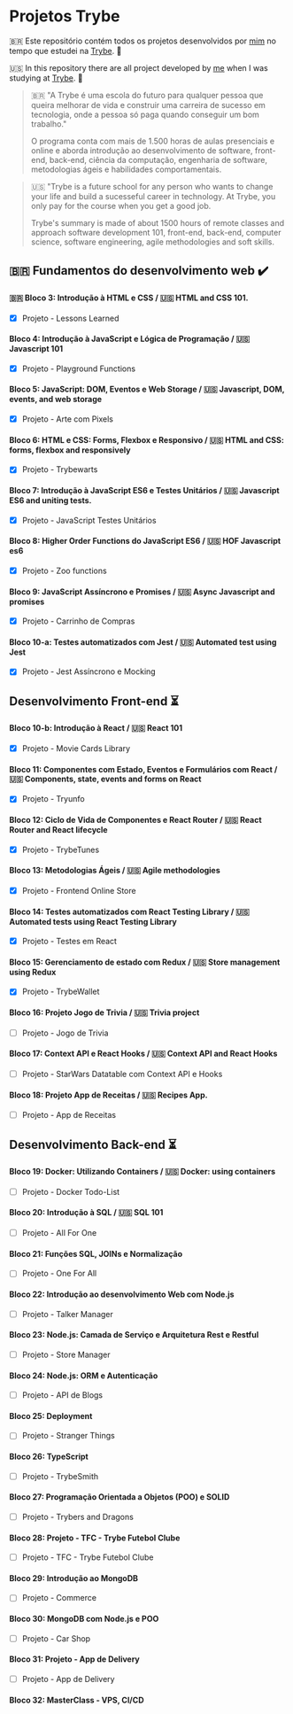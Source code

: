 # Projetos Trybe

🇧🇷 Este repositório contém todos os projetos desenvolvidos por <a href="https://www.linkedin.com/in/brenusaraujo/" target="_blank">mim</a> no tempo que estudei na <a href="https://www.betrybe.com/" target="_blank">Trybe</a>. :rocket:

🇺🇸 In this repository there are all project developed by <a href="https://www.linkedin.com/in/brenusaraujo/" target="_blank">me</a> when I was studying at <a href="https://www.betrybe.com/" target="_blank">Trybe</a>. :rocket:

 
> 🇧🇷 "A Trybe é uma escola do futuro para qualquer pessoa que queira
> melhorar de vida e construir uma carreira de sucesso em tecnologia,
> onde a pessoa só paga quando conseguir um bom trabalho."
> 
> O programa conta com mais de 1.500 horas de aulas presenciais e online
> e aborda introdução ao desenvolvimento de software, front-end,
> back-end, ciência da computação, engenharia de software, metodologias
> ágeis e habilidades comportamentais.

> 🇺🇸 "Trybe is a future school for any person who wants 
> to change your life and build a sucesseful career in technology. 
> At Trybe, you only pay for the course when you get a good job.
>
> Trybe's summary is made of about 1500 hours of remote classes 
> and approach software development 101, front-end, 
> back-end, computer science, software engineering, agile methodologies 
> and soft skills.

## 🇧🇷 Fundamentos do desenvolvimento web :heavy_check_mark:  

#### 🇧🇷 Bloco 3: Introdução à HTML e CSS / 🇺🇸 HTML and CSS 101. 
- [x] Projeto - Lessons Learned

#### Bloco 4: Introdução à JavaScript e Lógica de Programação / :us: Javascript 101
- [x] Projeto - Playground Functions

#### Bloco 5: JavaScript: DOM, Eventos e Web Storage / :us: Javascript, DOM, events, and web storage
- [x] Projeto - Arte com Pixels

#### Bloco 6: HTML e CSS: Forms, Flexbox e Responsivo / :us: HTML and CSS: forms, flexbox and responsively
- [x] Projeto - Trybewarts

#### Bloco 7: Introdução à JavaScript ES6 e Testes Unitários / :us: Javascript ES6 and uniting tests.
- [x] Projeto - JavaScript Testes Unitários

#### Bloco 8: Higher Order Functions do JavaScript ES6 / :us: HOF Javascript es6
- [x] Projeto - Zoo functions

#### Bloco 9: JavaScript Assíncrono e Promises / :us: Async Javascript and promises
- [x] Projeto - Carrinho de Compras

#### Bloco 10-a: Testes automatizados com Jest / :us: Automated test using Jest
- [x] Projeto - Jest Assíncrono e Mocking

## Desenvolvimento Front-end :hourglass_flowing_sand:

#### Bloco 10-b: Introdução à React / :us: React 101
- [x] Projeto - Movie Cards Library

#### Bloco 11: Componentes com Estado, Eventos e Formulários com React / :us: Components, state, events and forms on React
- [x] Projeto - Tryunfo

#### Bloco 12: Ciclo de Vida de Componentes e React Router / :us: React Router and React lifecycle
- [x] Projeto - TrybeTunes

#### Bloco 13: Metodologias Ágeis / :us: Agile methodologies
- [x] Projeto - Frontend Online Store

#### Bloco 14: Testes automatizados com React Testing Library / :us: Automated tests using React Testing Library
- [x] Projeto - Testes em React

#### Bloco 15: Gerenciamento de estado com Redux / :us: Store management using Redux
- [x] Projeto - TrybeWallet

#### Bloco 16: Projeto Jogo de Trivia / :us: Trivia project
- [ ] Projeto - Jogo de Trivia

#### Bloco 17: Context API e React Hooks / :us: Context API and React Hooks
- [ ] Projeto - StarWars Datatable com Context API e Hooks

#### Bloco 18: Projeto App de Receitas / :us: Recipes App.
- [ ] Projeto - App de Receitas

## Desenvolvimento Back-end :hourglass_flowing_sand:

#### Bloco 19: Docker: Utilizando Containers / :us: Docker: using containers
- [ ] Projeto - Docker Todo-List

#### Bloco 20: Introdução à SQL / :us: SQL 101
- [ ] Projeto - All For One

#### Bloco 21: Funções SQL, JOINs e Normalização
- [ ] Projeto - One For All

#### Bloco 22: Introdução ao desenvolvimento Web com Node.js
- [ ] Projeto - Talker Manager

#### Bloco 23: Node.js: Camada de Serviço e Arquitetura Rest e Restful
- [ ] Projeto - Store Manager

#### Bloco 24: Node.js: ORM e Autenticação
- [ ] Projeto - API de Blogs

#### Bloco 25: Deployment
- [ ] Projeto - Stranger Things

#### Bloco 26: TypeScript
- [ ] Projeto - TrybeSmith

#### Bloco 27: Programação Orientada a Objetos (POO) e SOLID
- [ ] Projeto - Trybers and Dragons

#### Bloco 28: Projeto - TFC - Trybe Futebol Clube
- [ ] Projeto - TFC - Trybe Futebol Clube

#### Bloco 29: Introdução ao MongoDB
- [ ] Projeto - Commerce

#### Bloco 30: MongoDB com Node.js e POO
- [ ] Projeto - Car Shop

#### Bloco 31: Projeto - App de Delivery
- [ ] Projeto - App de Delivery

#### Bloco 32: MasterClass - VPS, CI/CD

